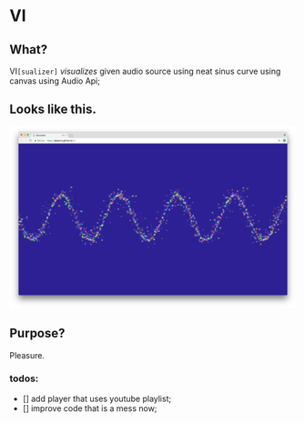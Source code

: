 # VI

## What? 

VI`[sualizer]` *visualizes* given audio source using neat sinus curve using canvas using Audio Api;

## Looks like this.

![example](/screen.png)

## Purpose?

Pleasure.

### todos:
- [] add player that uses youtube playlist;
- [] improve code that is a mess now;
